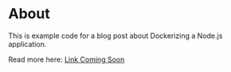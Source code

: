 # About

This is example code for a blog post about Dockerizing a Node.js application.

Read more here: [Link Coming Soon](http://concisecoder.io/)
